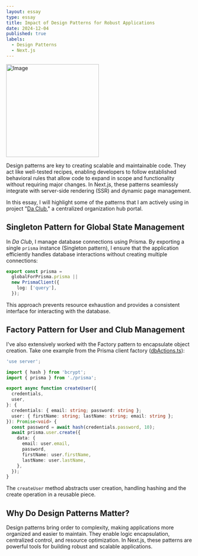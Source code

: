 ```yaml
---
layout: essay
type: essay
title: Impact of Design Patterns for Robust Applications
date: 2024-12-04
published: true
labels:
  - Design Patterns
  - Next.js
---
```


<img alt="Image" src="https://substackcdn.com/image/fetch/f_auto,q_auto:good,fl_progressive:steep/https%3A%2F%2Fsubstack-post-media.s3.amazonaws.com%2Fpublic%2Fimages%2Fa17a60bd-0ffc-437b-9553-70b7abc5bfd6_956x674.png" width=250px>

Design patterns are key to creating scalable and maintainable code. They act like well-tested recipes, enabling developers to follow established behavioral rules that allow code to expand in scope and functionality without requiring major changes. In Next.js, these patterns seamlessly integrate with server-side rendering (SSR) and dynamic page management.

In this essay, I will highlight some of the patterns that I am actively using in project "[Da Club](https://ics-314-code-crew.github.io/)," a centralized organization hub portal.

## Singleton Pattern for Global State Management

In *Da Club*, I manage database connections using Prisma. By exporting a single `prisma` instance (Singleton pattern), I ensure that the application efficiently handles database interactions without creating multiple connections:

```typescript
export const prisma =
  globalForPrisma.prisma ||
  new PrismaClient({
    log: ['query'],
  });
```

This approach prevents resource exhaustion and provides a consistent interface for interacting with the database.

## Factory Pattern for User and Club Management

I've also extensively worked with the Factory pattern to encapsulate object creation. Take one example from the Prisma client factory ([dbActions.ts](https://github.com/ics-314-code-crew/daclub/blob/main/src/lib/dbActions.ts)):

```typescript
'use server';

import { hash } from 'bcrypt';
import { prisma } from './prisma';

export async function createUser({
  credentials,
  user,
}: {
  credentials: { email: string; password: string };
  user: { firstName: string; lastName: string; email: string };
}): Promise<void> {
  const password = await hash(credentials.password, 10);
  await prisma.user.create({
    data: {
      email: user.email,
      password,
      firstName: user.firstName,
      lastName: user.lastName,
    },
  });
}
```

The `createUser` method abstracts user creation, handling hashing and the create operation in a reusable piece.

## Why Do Design Patterns Matter?

Design patterns bring order to complexity, making applications more organized and easier to maintain. They enable logic encapsulation, centralized control, and resource optimization. In Next.js, these patterns are powerful tools for building robust and scalable applications.
